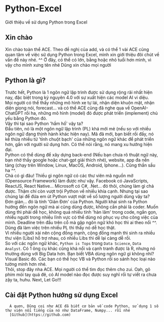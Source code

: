 # Python-Excel
Giới thiệu về sử dụng Python trong Excel

## Xin chào
Xin chào toàn thể ACE.
Theo đề nghị của add, và có thể 1 vài ACE cũng quan tâm về việc sử dụng Python trong Excel, mình xin giới thiệu đôi chút về vấn đề này nhé. ^^
Ở đây, có thể có lớn, bằng hoặc nhỏ tuổi hơn mình, vì vậy cho mình xưng tên nhé
Dũng xin chào mọi người

## Python là gì?
   Trước hết, Python là 1 ngôn ngữ lập trình được sử dụng rộng rãi nhất hiện nay, đặc biệt trong kỷ nguyên 4.0 với sự xuất hiện các model AI vi diệu. 
   <br/>
   Mọi người có thể thấy những mô hình xe tự lái, nhận diện khuôn mặt, nhận diện giọng nói, forecast... và có thể ACE cũng đã nghe qua về OpenAI-ChatGPT rồi ha, những mô hình (model) đó được phát triển (implement) chủ yếu bằng Python đó.
   <br/>
   Vậy thì tại sao Python 'hầm hố' vậy ta?
   <br/>
   Đầu tiên, nó là một ngôn ngữ lập trình (PL) khá mới mẻ (nếu so với nhiều ngôn ngữ đang thịnh hành khác hiện nay). Mã đã mới, bạn biết rồi đấy, nó kế thừa nhiều từ 'tính chuột bạch' của những ngôn ngữ khác để phát triển hơn, gần với người sử dụng hơn. Có thể nói rằng, nó mang xu hướng hiện đại.
   <br/>
   Python có thể dùng để xây dựng back-end (Nếu bạn chưa rõ thuật ngữ này, bạn nhờ thầy google hoặc chat-gpt giải thích nhé), website, app đa nền tảng (chạy trên Window, Linux, MacOS, Android, Iphone...). Cũng thần sầu ha ^^.
   <br/>
   Chả có gì đâu! Thiếu gì ngôn ngữ có các thư viên mã nguồn mở (Opensource Framework) làm được như vậy. Facebook có JavaScripts, ReactJS, React Native... Microsoft có C#, .Net... đó thôi, chúng làm gì chả được. Thậm chí còn vượt trội Python về nhiều khía cạnh. Nhưng tại sao chúng lại để đứa em út Python vượt mặt về số lượng người dùng vậy ta?
   <br/>
   Đơn giản... đó là tính 'Giản Đơn' của Python. Người khai sinh ra Python hướng đến ngôn ngữ mà ai cũng dùng được, không cần phải là coder. Muốn dùng thì phải dễ học, không quá nhiều tính 'hàn lâm' trong code, ngắn gọn, nhiều người trong nhiều lĩnh vực có thể dùng nó phục vụ cho công việc của mình. Deadline trên đầu trên cổ mà gặp ngôn ngữ khó học thì ai theo nổi ^^. Dũng đã làm việc trên nhiều PL thì thấy nó dễ học thật.
   <br/>
   Vì nhiều người xài nên cộng đồng mạnh, cộng đồng mạnh thì sinh ra nhiều thư viện (Libs) hỗ trợ nhau, có nhiều Libs thì dễ lại càng dễ rồi.
   <br/>
   So với các ngôn ngữ khác, `Python is Tops` trong `Data Science`, `Data Analyst`. Có 1 ông cụ khác cũng khá nổi và cạnh tranh được là R, nhưng nó thường dùng với Big Data hơn.
   Bạn biết VBA dùng ngôn ngữ gì không nhỉ? Visual Basic đó. Các bạn có thể học VB và Python rồi so sánh học loại nào tường minh hơn nhé.
   <br/>
   Thôi, stop đây nha ACE. Mọi người có thể tìm đọc thêm cho zui. Oah, gõ phím mỏi tay quá đê, có AI model nào đọc được suy nghĩ rồi tự viết ra chưa zậy ta, huhu. Next, Let Go!!!
   
   ## Cài đặt Python hướng sử dụng Excel
      À quơn, Dũng coi như ACE đã biết cơ bản về code Python, sử dụng 1 số thư viện nổi tiếng của nó như DataFrame, Numpy... rồi nhé
      [Github](https://github.com)
